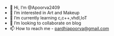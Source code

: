 - 👋 Hi, I’m @Apoorva2409
- 👀 I’m interested in Art and Makeup
- 🌱 I’m currently learning c,c++,vhdl,IoT
- 💞️ I’m looking to collaborate on blog
- 📫 How to reach me - pardhiapoorva@gmail.com

<!---
Apoorva2409/Apoorva2409 is a ✨ special ✨ repository because its `README.md` (this file) appears on your GitHub profile.
You can click the Preview link to take a look at your changes.
--->
